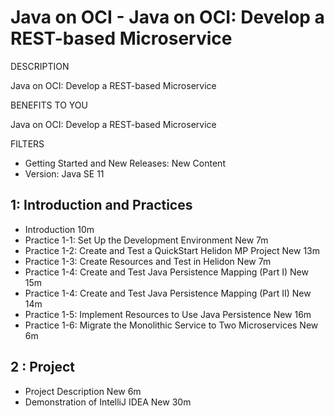 # Java on OCI - Java on OCI: Develop a REST-based Microservice

DESCRIPTION

Java on OCI: Develop a REST-based Microservice

BENEFITS TO YOU

Java on OCI: Develop a REST-based Microservice

FILTERS

* Getting Started and New Releases: New Content
* Version: Java SE 11

## 1: Introduction and Practices

   * Introduction 10m
   * Practice 1-1: Set Up the Development Environment New 7m
   * Practice 1-2: Create and Test a QuickStart Helidon MP Project New 13m
   * Practice 1-3: Create Resources and Test in Helidon New 7m
   * Practice 1-4: Create and Test Java Persistence Mapping (Part I) New 15m
   * Practice 1-4: Create and Test Java Persistence Mapping (Part II) New 14m
   * Practice 1-5: Implement Resources to Use Java Persistence New 16m
   * Practice 1-6: Migrate the Monolithic Service to Two Microservices New 6m

## 2 : Project

   * Project Description New 6m
   * Demonstration of IntelliJ IDEA New 30m
